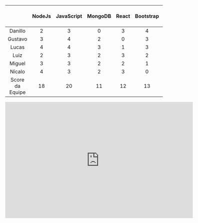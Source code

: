 ||NodeJs|JavaScript|MongoDB|React|Bootstrap|CSS|HTML|Docker| Git| Estratégia ágil|Score do Membro|
|:---:|:---:|:---:|:---:|:---:|:---:|:---:|:---:|:---:|:---:|:---:|:---:|
|Danillo|2|3|0|3|4|4|4|1|4|4|29|
|Gustavo|3|4|2|0|3|3|4|0|4|3|26|
|Lucas|4|4|3|1|3|4|4|3|4|4|34|
|Luiz|2|3|2|3|2|3|3|1|4|4|27|
|Miguel|3|3|2|2|1|3|3|0|3|4|24|
|Nícalo|4|3|2|3|0|2|4|1|4|4|27|
|Score da Equipe|18|20|11|12|13|19|22|6|23|23|

<iframe width="600" height="371" seamless frameborder="0" scrolling="no" src="https://docs.google.com/spreadsheets/d/e/2PACX-1vQ3Ip4WPvsS8QuR5eWcpLOPBcGsNFUXXG9gVXwei4rKu_ecob8kjDY488sGnxvs5nUJfG0JJRmhEGTu/pubchart?oid=1067989260&amp;format=interactive"></iframe>